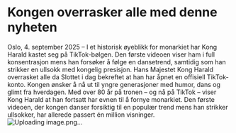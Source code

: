 # Kongen overrasker alle med denne nyheten
Oslo, 4. september 2025 – I et historisk øyeblikk for monarkiet har Kong Harald kastet seg på TikTok-bølgen. Den første videoen viser ham i full konsentrasjon mens han forsøker å følge en dansetrend, samtidig som han strikker en ullsokk med kongelig presisjon.
Hans Majestet Kong Harald overrasket alle da Slottet i dag bekreftet at han har åpnet en offisiell TikTok-konto. Kongen ønsker å nå ut til yngre generasjoner med humor, dans og glimt fra hverdagen. Med over 80 år på tronen – og nå på TikTok – viser Kong Harald at han fortsatt har evnen til å fornye monarkiet. Den første videoen, der kongen danser forsiktig til en populær trend mens han strikker ullsokker, har allerede passert én million visninger.
![Uploading image.png…]()
